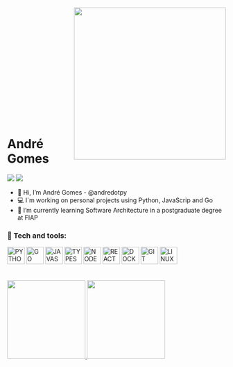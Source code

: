 <img align="right" width="350px" style="margin-top:-20px" src="https://github.com/user-attachments/assets/6207eec1-fda3-4a05-a690-abc7066d56d8">
</br>
</br>
</br>
</br>
</br>
</br>
</br>
</br>
</br>
</br>
</br>
</br>
</br>
</br>

<div dsplay="inline-block"> 
<h1 align="left">André Gomes</h1>

<a href = "mailto:andre.gms94@gmail.com"><img loading="lazy" src="https://img.shields.io/badge/Gmail-D14836?style=for-the-badge&logo=gmail&logoColor=white" target="_blank"></a>
<a href="https://www.linkedin.com/in/andrelsgomes/" target="_blank"><img loading="lazy" src="https://img.shields.io/badge/-LinkedIn-%230077B5?style=for-the-badge&logo=linkedin&logoColor=white" target="_blank"></a>   

- 👋 Hi, I’m André Gomes - @andredotpy
- 💻 I`m working on personal projects using Python, JavaScrip and Go
- 🌱 I’m currently learning Software Architecture in a postgraduate degree at FIAP

### 🚀 Tech and tools: 
<img width="40px" src="https://icongr.am/devicon/python-original.svg?color=currentColor" title = "PYTHON"/>
<img width="40px" src="https://icongr.am/devicon/go-original.svg?color=currentColor" title = "GO"/>
<img width="40px" src="https://icongr.am/devicon/javascript-original.svg?color=currentColor" title = "JAVASCRIPT"/>
<img width="40px" src="https://icongr.am/devicon/typescript-original.svg?color=currentColor" title = "TYPESCRIPT"/>
<img width="40px" src="https://icongr.am/devicon/nodejs-original.svg?color=currentColor" title = "NODE"/>
<img width="40px" src="https://icongr.am/devicon/react-original.svg?color=currentColor" title = "REACT"/>
<img width="40px" src="https://icongr.am/devicon/docker-original.svg?color=currentColor" title = "DOCKER"/>
<img width="40px" src="https://icongr.am/devicon/git-original.svg?color=currentColor" title = "GIT"/>
<img width="40px" src="https://icongr.am/devicon/linux-original.svg?color=currentColor" title = "LINUX"/>



</br>
</br>
</br>
<div>
<a href="https://github.com/andredotpy">
<img loading="lazy" height="180em" src="https://github-readme-stats.vercel.app/api/top-langs/?username=andredotpy&layout=compact&langs_count=7&theme=tokyonight"/>
<img loading="lazy" height="180em" src="https://github-readme-stats.vercel.app/api?username=andredotpy&show_icons=true&theme=tokyonight&include_all_commits=true&count_private=true"/>
</div>
